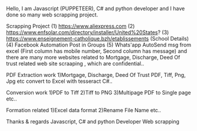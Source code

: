 Hello, I am Javascript (PUPPETEER), C# and python developer and I have done so many web scrapping project. 

Scrapping Project
(1) https://www.aliexpress.com
(2) https://www.enfsolar.com/directory/installer/United%20States?
(3) https://www.enseignement-catholique.bzh/etablissements (School Details)
(4) Facebook Automation Post in Groups
(5) Whats'app AutoSend msg from excel (First column has mobile number, Second column has message)
and there are many more websites related to Mortgage, Discharge, Deed Of trust related web site scraaping , which are confidential..

PDF Extraction work
1)Mortgage, Discharge, Deed Of Trust PDF, Tiff, Png, Jpg etc convert to Excel with tesseract C#..

Conversion work
1)PDF to Tiff
2)Tiff to PNG
3)Multipage PDF to Single page etc..

Formation related
1)Excel data format
2)Rename File Name etc.. 

Thanks & regards
Javascript, C# and python Developer
Web scrapping
